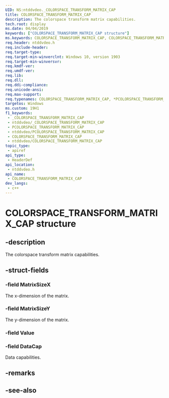 ```yaml
---
UID: NS:ntddvdeo._COLORSPACE_TRANSFORM_MATRIX_CAP
title: COLORSPACE_TRANSFORM_MATRIX_CAP
description: The colorspace transform matrix capabilities.
tech.root: display
ms.date: 04/04/2019
keywords: ["COLORSPACE_TRANSFORM_MATRIX_CAP structure"]
ms.keywords: COLORSPACE_TRANSFORM_MATRIX_CAP, COLORSPACE_TRANSFORM_MATRIX_CAP, *PCOLORSPACE_TRANSFORM_MATRIX_CAP
req.header: ntddvdeo.h
req.include-header: 
req.target-type: 
req.target-min-winverclnt: Windows 10, version 1903
req.target-min-winversvr: 
req.kmdf-ver: 
req.umdf-ver: 
req.lib: 
req.dll: 
req.ddi-compliance: 
req.unicode-ansi: 
req.max-support: 
req.typenames: COLORSPACE_TRANSFORM_MATRIX_CAP, *PCOLORSPACE_TRANSFORM_MATRIX_CAP
targetos: Windows
ms.custom: 19H1
f1_keywords:
 - _COLORSPACE_TRANSFORM_MATRIX_CAP
 - ntddvdeo/_COLORSPACE_TRANSFORM_MATRIX_CAP
 - PCOLORSPACE_TRANSFORM_MATRIX_CAP
 - ntddvdeo/PCOLORSPACE_TRANSFORM_MATRIX_CAP
 - COLORSPACE_TRANSFORM_MATRIX_CAP
 - ntddvdeo/COLORSPACE_TRANSFORM_MATRIX_CAP
topic_type:
 - apiref
api_type:
 - HeaderDef
api_location:
 - ntddvdeo.h
api_name:
 - COLORSPACE_TRANSFORM_MATRIX_CAP
dev_langs:
 - c++
---
```


# COLORSPACE_TRANSFORM_MATRIX_CAP structure


## -description

The colorspace transform matrix capabilities.

## -struct-fields

### -field MatrixSizeX

The x-dimension of the matrix.

### -field MatrixSizeY

The y-dimension of the matrix.

### -field Value

### -field DataCap

 
Data capabilities.

## -remarks

## -see-also

